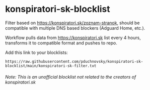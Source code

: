# konspiratori-sk-blocklist

Filter based on https://konspiratori.sk/zoznam-stranok, should be compatible with multiple DNS based blockers (Adguard Home, etc.).

Workflow pulls data from https://konspiratori.sk list every 4 hours, transforms it to compatible format and pushes to repo.

Add this link to your blocklists:
```
https://raw.githubusercontent.com/pduchnovsky/konspiratori-sk-blocklist/main/konspiratori-sk-filter.txt
```

###### Note: This is an unofficial blocklist not related to the creators of konspiratori.sk

